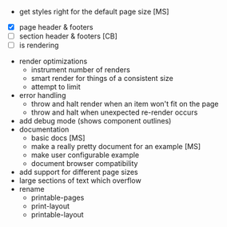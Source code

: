 - get styles right for the default page size [MS]
- [x] page header & footers
- [ ] section header & footers [CB]
- [ ] is rendering
- render optimizations
  - instrument number of renders
  - smart render for things of a consistent size
  - attempt to limit
- error handling
  - throw and halt render when an item won't fit on the page
  - throw and halt when unexpected re-render occurs
- add debug mode (shows component outlines)
- documentation
  - basic docs [MS]
  - make a really pretty document for an example [MS]
  - make user configurable example
  - document browser compatibility
- add support for different page sizes
- large sections of text which overflow
- rename
  - printable-pages
  - print-layout
  - printable-layout

